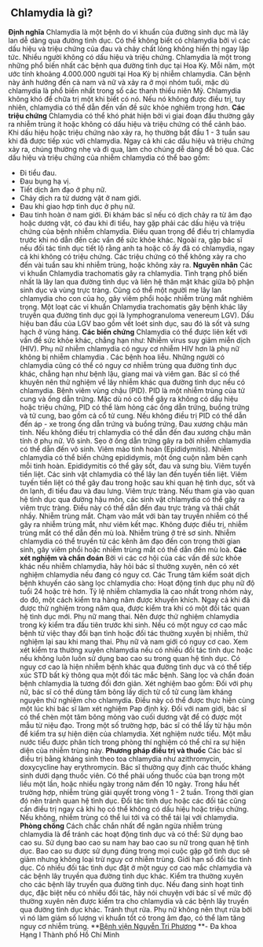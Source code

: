 ## ️ Chlamydia là gì?

**Định nghĩa**
Chlamydia là một bệnh do vi khuẩn của đường sinh dục mà lây lan dễ dàng qua đường tình dục. Có thể không biết có chlamydia bởi vì các dấu hiệu và triệu chứng của đau và chảy chất lỏng không hiển thị ngay lập tức. Nhiều người không có dấu hiệu và triệu chứng.
Chlamydia là một trong những phổ biến nhất các bệnh qua đường tình dục tại Hoa Kỳ. Mỗi năm, một ước tính khoảng 4.000.000 người tại Hoa Kỳ bị nhiễm chlamydia. Căn bệnh này ảnh hưởng đến cả nam và nữ và xảy ra ở mọi nhóm tuổi, mặc dù chlamydia là phổ biến nhất trong số các thanh thiếu niên Mỹ.
Chlamydia không khó để chữa trị một khi biết có nó. Nếu nó không được điều trị, tuy nhiên, chlamydia có thể dẫn đến vấn đề sức khỏe nghiêm trọng hơn.
**Các triệu chứng**
Chlamydia có thể khó phát hiện bởi vì giai đoạn đầu thường gây ra nhiễm trùng ít hoặc không có dấu hiệu và triệu chứng có thể cảnh báo. Khi dấu hiệu hoặc triệu chứng nào xảy ra, họ thường bắt đầu 1 - 3 tuần sau khi đã được tiếp xúc với chlamydia. Ngay cả khi các dấu hiệu và triệu chứng xảy ra, chúng thường nhẹ và đi qua, làm cho chúng dễ dàng để bỏ qua.
Các dấu hiệu và triệu chứng của nhiễm chlamydia có thể bao gồm:
- Đi tiểu đau.
- Đau bụng hạ vị.
- Tiết dịch âm đạo ở phụ nữ.
- Chảy dịch ra từ dương vật ở nam giới.
- Đau khi giao hợp tình dục ở phụ nữ.
- Đau tinh hoàn ở nam giới.
Đi khám bác sĩ nếu có dịch chảy ra từ âm đạo hoặc dương vật, có đau khi đi tiểu, hay gặp phải các dấu hiệu và triệu chứng của bệnh nhiễm chlamydia. Điều quan trọng để điều trị chlamydia trước khi nó dẫn đến các vấn đề sức khỏe khác. Ngoài ra, gặp bác sĩ nếu đối tác tình dục tiết lộ rằng anh ta hoặc cô ấy đã có chlamydia, ngay cả khi không có triệu chứng. Các triệu chứng có thể không xảy ra cho đến vài tuần sau khi nhiễm trùng, hoặc không xảy ra.
**Nguyên nhân**
Các vi khuẩn Chlamydia trachomatis gây ra chlamydia. Tình trạng phổ biến nhất là lây lan qua đường tình dục và liên hệ thân mật khác giữa bộ phận sinh dục và vùng trực tràng. Cũng có thể một người mẹ lây lan chlamydia cho con của họ, gây viêm phổi hoặc nhiễm trùng mắt nghiêm trọng.
Một loạt các vi khuẩn Chlamydia trachomatis gây bệnh khác lây truyền qua đường tình dục gọi là lymphogranuloma venereum LGV). Dấu hiệu ban đầu của LGV bao gồm vết loét sinh dục, sau đó là sốt và sưng hạch ở vùng háng.
**Các biến chứng**
Chlamydia có thể được liên kết với vấn đề sức khỏe khác, chẳng hạn như:
Nhiễm virus suy giảm miễn dịch (HIV). Phụ nữ nhiễm chlamydia có nguy cơ nhiễm HIV hơn là phụ nữ không bị nhiễm chlamydia .
Các bệnh hoa liễu. Những người có chlamydia cũng có thể có nguy cơ nhiễm trùng qua đường tình dục khác, chẳng hạn như bệnh lậu, giang mai và viêm gan. Bác sĩ có thể khuyên nên thử nghiệm về lây nhiễm khác qua đường tình dục nếu có chlamydia.
Bệnh viêm vùng chậu (PID). PID là một nhiễm trùng của tử cung và ống dẫn trứng. Mặc dù nó có thể gây ra không có dấu hiệu hoặc triệu chứng, PID có thể làm hỏng các ống dẫn trứng, buồng trứng và tử cung, bao gồm cả cổ tử cung. Nếu không điều trị PID có thể dẫn đến áp - xe trong ống dẫn trứng và buồng trứng.
Đau xương chậu mãn tính. Nếu không điều trị chlamydia có thể dẫn đến đau xương chậu mãn tính ở phụ nữ.
Vô sinh. Sẹo ở ống dẫn trứng gây ra bởi nhiễm chlamydia có thể dẫn đến vô sinh.
Viêm mào tinh hoàn (Epididymitis). Nhiễm chlamydia có thể biến chứng epididymis, một ống cuộn nằm bên cạnh mỗi tinh hoàn. Epididymitis có thể gây sốt, đau và sưng bìu.
Viêm tuyến tiền liệt. Các sinh vật chlamydia có thể lây lan đến tuyến tiền liệt. Viêm tuyến tiền liệt có thể gây đau trong hoặc sau khi quan hệ tình dục, sốt và ớn lạnh, đi tiểu đau và đau lưng.
Viêm trực tràng. Nếu tham gia vào quan hệ tình dục qua đường hậu môn, các sinh vật chlamydia có thể gây ra viêm trực tràng. Điều này có thể dẫn đến đau trực tràng và thải chất nhầy.
Nhiễm trùng mắt. Chạm vào mắt với bàn tay truyền nhiễm có thể gây ra nhiễm trùng mắt, như viêm kết mạc. Không được điều trị, nhiễm trùng mắt có thể dẫn đến mù loà.
Nhiễm trùng ở trẻ sơ sinh. Nhiễm chlamydia có thể truyền từ các kênh âm đạo đến con trong thời gian sinh, gây viêm phổi hoặc nhiễm trùng mắt có thể dẫn đến mù loà.
**Các xét nghiệm và chẩn đoán**
Bởi vì các cơ hội của các vấn đề sức khỏe khác nếu nhiễm chlamydia, hãy hỏi bác sĩ thường xuyên, nên có xét nghiệm chlamydia nếu đang có nguy cơ. Các Trung tâm kiểm soát dịch bệnh khuyến cáo sàng lọc chlamydia cho:
Hoạt động tình dục phụ nữ độ tuổi 24 hoặc trẻ hơn. Tỷ lệ nhiễm chlamydia là cao nhất trong nhóm này, do đó, một cách kiểm tra hàng năm được khuyến khích. Ngay cả khi đã được thử nghiệm trong năm qua, được kiểm tra khi có một đối tác quan hệ tình dục mới.
Phụ nữ mang thai. Nên được thử nghiệm chlamydia trong kỳ kiểm tra đầu tiên trước khi sinh. Nếu có một nguy cơ cao mắc bệnh từ việc thay đổi bạn tình hoặc đối tác thường xuyên bị nhiễm, thử nghiệm lại sau khi mang thai.
Phụ nữ và nam giới có nguy cơ cao. Xem xét kiểm tra thường xuyên chlamydia nếu có nhiều đối tác tình dục hoặc nếu không luôn luôn sử dụng bao cao su trong quan hệ tình dục. Có nguy cơ cao là hiện nhiễm bệnh khác qua đường tình dục và có thể tiếp xúc STD bất kỳ thông qua một đối tác mắc bệnh.
Sàng lọc và chẩn đoán bệnh chlamydia là tương đối đơn giản. Xét nghiệm bao gồm:
Đối với phụ nữ, bác sĩ có thể dùng tăm bông lấy dịch từ cổ tử cung làm kháng nguyên thử nghiệm cho chlamydia. Điều này có thể được thực hiện cùng một lúc khi bác sĩ làm xét nghiệm Pap định kỳ. Đối với nam giới, bác sĩ có thể chèn một tăm bông mỏng vào cuối dương vật để có được một mẫu từ niệu đạo. Trong một số trường hợp, bác sĩ có thể lấy từ hậu môn để kiểm tra sự hiện diện của chlamydia.
Xét nghiệm nước tiểu. Một mẫu nước tiểu được phân tích trong phòng thí nghiệm có thể chỉ ra sự hiện diện của nhiễm trùng này.
**Phương pháp điều trị và thuốc**
Các bác sĩ điều trị bằng kháng sinh theo toa chlamydia như azithromycin, doxycycline hay erythromycin. Bác sĩ thường quy định các thuốc kháng sinh dưới dạng thuốc viên. Có thể phải uống thuốc của bạn trong một liều một lần, hoặc nhiều ngày trong năm đến 10 ngày.
Trong hầu hết trường hợp, nhiễm trùng giải quyết trong vòng 1 - 2 tuần. Trong thời gian đó nên tránh quan hệ tình dục.
Đối tác tình dục hoặc các đối tác cũng cần điều trị ngay cả khi họ có thể không có dấu hiệu hoặc triệu chứng. Nếu không, nhiễm trùng có thể lui tới và có thể tái lại với chlamydia.
**Phòng chống**
Cách chắc chắn nhất để ngăn ngừa nhiễm trùng chlamydia là để tránh các hoạt động tình dục và có thể:
Sử dụng bao cao su. Sử dụng bao cao su nam hay bao cao su nữ trong quan hệ tình dục. Bao cao su được sử dụng đúng trong mọi cuộc gặp gỡ tình dục sẽ giảm nhưng không loại trừ nguy cơ nhiễm trùng.
Giới hạn số đối tác tình dục. Có nhiều đối tác tình dục đặt ở một nguy cơ cao mắc chlamydia và các bệnh lây truyền qua đường tình dục khác.
Kiểm tra thường xuyên cho các bệnh lây truyền qua đường tình dục. Nếu đang sinh hoạt tình dục, đặc biệt nếu có nhiều đối tác, hãy nói chuyện với bác sĩ về mức độ thường xuyên nên được kiểm tra cho chlamydia và các bệnh lây truyền qua đường tình dục khác.
Tránh thụt rửa. Phụ nữ không nên thụt rửa bởi vì nó làm giảm số lượng vi khuẩn tốt có trong âm đạo, có thể làm tăng nguy cơ nhiễm trùng.
**[Bệnh viện Nguyễn Tri Phương](https://bvnguyentriphuong.com.vn/) **- Đa khoa Hạng I Thành phố Hồ Chí Minh
